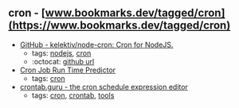 cron - [www.bookmarks.dev/tagged/cron](https://www.bookmarks.dev/tagged/cron)
---
* [GitHub - kelektiv/node-cron: Cron for NodeJS.](https://github.com/kelektiv/node-cron)
    * tags: [nodejs](../tags/nodejs.md), [cron](../tags/cron.md)
    * :octocat: [github url](https://github.com/kelektiv/node-cron)
* [Cron Job Run Time Predictor](https://cronjob.xyz/)
    * tags: [cron](../tags/cron.md)
* [crontab.guru - the cron schedule expression editor](https://crontab.guru/)
    * tags: [cron](../tags/cron.md), [crontab](../tags/crontab.md), [tools](../tags/tools.md)

